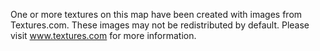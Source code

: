 One or more textures on this map have been created with images from Textures.com. These images may not be redistributed by default. Please visit www.textures.com for more information.
